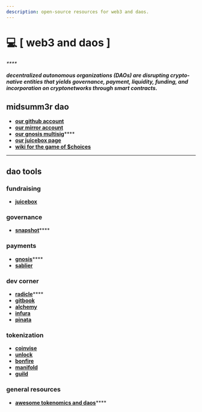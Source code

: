 ```yaml
---
description: open-source resources for web3 and daos.
---
```


# 💻 \[ web3 and daos ]

_****_

_**decentralized autonomous organizations (DAOs) are disrupting crypto-native entities that yields governance, payment, liquidity, funding, and incorporation on cryptonetworks through smart contracts.**_



## midsumm3r dao&#x20;

* ****[**our github account**](https://github.com/Midsumm3rDAO)****
* ****[**our mirror account**](https://mirror.xyz/midsumm3r.eth)****
* [**our gnosis multisig**](http://safe.midsumm3r.xyz/)****
* ****[**our juicebox page**](https://juicebox.money/v2/p/229)****
* ****[**wiki for the game of $choices**](https://docs.choices.game/)****

****

## dao tools



### fundraising

* ****[**juicebox**](https://juicebox.money/)****

### governance

* [**snapshot**](https://snapshot.org/#/)****

### payments

* [**gnosis**](https://gnosis.io/)****
* ****[**sablier**](https://sablier.finance/)****

### dev corner

* [**radicle**](https://radicle.xyz/)****
* ****[**gitbook**](https://www.gitbook.com/)****
* ****[**alchemy**](https://www.alchemy.com/)****
* ****[**infura**](https://infura.io/)****
* ****[**pinata**](https://www.pinata.cloud/)****

### tokenization

* ****[**coinvise**](https://www.coinvise.co/)****
* ****[**unlock**](https://unlock-protocol.com/)****
* ****[**bonfire**](https://www.trybonfire.xyz/)****
* ****[**manifold**](https://www.manifold.xyz/)****
* ****[**guild**](https://guild.xyz/)****



### general resources

* [**awesome tokenomics and daos**](https://github.com/bt3gl-labs/Awesome-Tokenomics-and-DAOs)****



